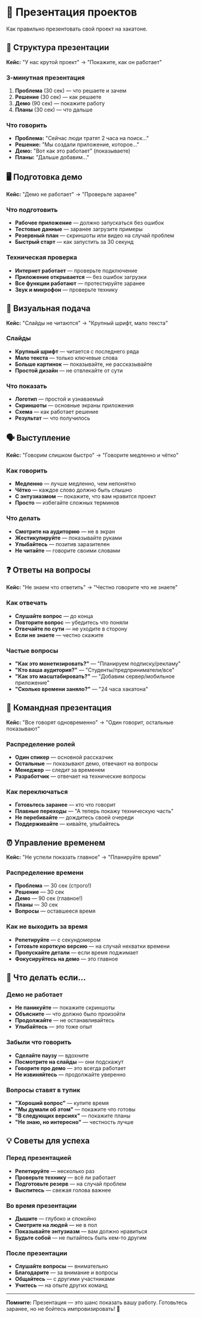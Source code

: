 # 🎤 Презентация проектов

Как правильно презентовать свой проект на хакатоне.

## 🎯 Структура презентации

**Кейс:** "У нас крутой проект" → "Покажите, как он работает"

### 3-минутная презентация
1. **Проблема** (30 сек) — что решаете и зачем
2. **Решение** (30 сек) — как решаете
3. **Демо** (90 сек) — покажите работу
4. **Планы** (30 сек) — что дальше

### Что говорить
- **Проблема:** "Сейчас люди тратят 2 часа на поиск..."
- **Решение:** "Мы создали приложение, которое..."
- **Демо:** "Вот как это работает" (показываете)
- **Планы:** "Дальше добавим..."

## 🖥️ Подготовка демо

**Кейс:** "Демо не работает" → "Проверьте заранее"

### Что подготовить
- **Рабочее приложение** — должно запускаться без ошибок
- **Тестовые данные** — заранее загрузите примеры
- **Резервный план** — скриншоты или видео на случай проблем
- **Быстрый старт** — как запустить за 30 секунд

### Техническая проверка
- **Интернет работает** — проверьте подключение
- **Приложение открывается** — без ошибок загрузки
- **Все функции работают** — протестируйте заранее
- **Звук и микрофон** — проверьте технику

## 🎨 Визуальная подача

**Кейс:** "Слайды не читаются" → "Крупный шрифт, мало текста"

### Слайды
- **Крупный шрифт** — читается с последнего ряда
- **Мало текста** — только ключевые слова
- **Больше картинок** — показывайте, не рассказывайте
- **Простой дизайн** — не отвлекайте от сути

### Что показать
- **Логотип** — простой и узнаваемый
- **Скриншоты** — основные экраны приложения
- **Схема** — как работает решение
- **Результат** — что получилось

## 🗣️ Выступление

**Кейс:** "Говорим слишком быстро" → "Говорите медленно и чётко"

### Как говорить
- **Медленно** — лучше медленно, чем непонятно
- **Чётко** — каждое слово должно быть слышно
- **С энтузиазмом** — покажите, что вам нравится проект
- **Просто** — избегайте сложных терминов

### Что делать
- **Смотрите на аудиторию** — не в экран
- **Жестикулируйте** — показывайте руками
- **Улыбайтесь** — позитив заразителен
- **Не читайте** — говорите своими словами

## ❓ Ответы на вопросы

**Кейс:** "Не знаем что ответить" → "Честно говорите что не знаете"

### Как отвечать
- **Слушайте вопрос** — до конца
- **Повторите вопрос** — убедитесь что поняли
- **Отвечайте по сути** — не уходите в сторону
- **Если не знаете** — честно скажите

### Частые вопросы
- **"Как это монетизировать?"** — "Планируем подписку/рекламу"
- **"Кто ваша аудитория?"** — "Студенты/предприниматели/все"
- **"Как это масштабировать?"** — "Добавим сервер/мобильное приложение"
- **"Сколько времени заняло?"** — "24 часа хакатона"

## 👥 Командная презентация

**Кейс:** "Все говорят одновременно" → "Один говорит, остальные показывают"

### Распределение ролей
- **Один спикер** — основной рассказчик
- **Остальные** — показывают демо, отвечают на вопросы
- **Менеджер** — следит за временем
- **Разработчик** — отвечает на технические вопросы

### Как переключаться
- **Готовьтесь заранее** — кто что говорит
- **Плавные переходы** — "А теперь покажу техническую часть"
- **Не перебивайте** — дождитесь своей очереди
- **Поддерживайте** — кивайте, улыбайтесь

## ⏰ Управление временем

**Кейс:** "Не успели показать главное" → "Планируйте время"

### Распределение времени
- **Проблема** — 30 сек (строго!)
- **Решение** — 30 сек
- **Демо** — 90 сек (главное!)
- **Планы** — 30 сек
- **Вопросы** — оставшееся время

### Как не выходить за время
- **Репетируйте** — с секундомером
- **Готовьте короткую версию** — на случай нехватки времени
- **Пропускайте детали** — если время поджимает
- **Фокусируйтесь на демо** — это главное

## 🚨 Что делать если...

### Демо не работает
- **Не паникуйте** — покажите скриншоты
- **Объясните** — что должно было произойти
- **Продолжайте** — не останавливайтесь
- **Улыбайтесь** — это тоже опыт

### Забыли что говорить
- **Сделайте паузу** — вдохните
- **Посмотрите на слайды** — они подскажут
- **Говорите про демо** — это всегда работает
- **Не извиняйтесь** — продолжайте уверенно

### Вопросы ставят в тупик
- **"Хороший вопрос"** — купите время
- **"Мы думали об этом"** — покажите что готовы
- **"В следующих версиях"** — покажите планы
- **"Не знаю, но интересно"** — честность лучше

## 💡 Советы для успеха

### Перед презентацией
- **Репетируйте** — несколько раз
- **Проверьте технику** — всё ли работает
- **Подготовьте резерв** — на случай проблем
- **Выспитесь** — свежая голова важнее

### Во время презентации
- **Дышите** — глубоко и спокойно
- **Смотрите на людей** — не в пол
- **Показывайте энтузиазм** — вам должно нравиться
- **Будьте собой** — не пытайтесь быть кем-то другим

### После презентации
- **Слушайте вопросы** — внимательно
- **Благодарите** — за внимание и вопросы
- **Общайтесь** — с другими участниками
- **Учитесь** — на опыте других команд

---

**Помните:** Презентация — это шанс показать вашу работу. Готовьтесь заранее, но не бойтесь импровизировать! 🚀
